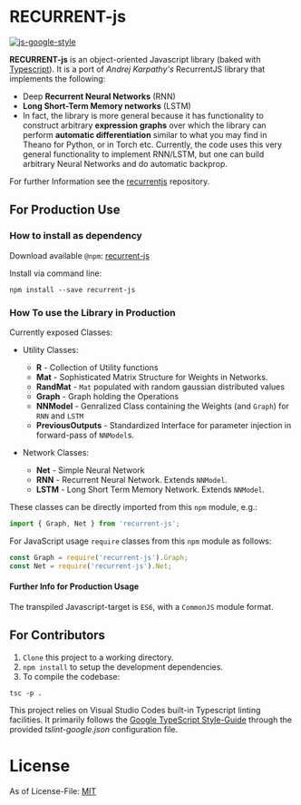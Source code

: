 # RECURRENT-js
[![js-google-style](https://img.shields.io/badge/code%20style-google-blue.svg)](https://google.github.io/styleguide/jsguide.html)

**RECURRENT-js** is an object-oriented Javascript library (baked with [Typescript](https://github.com/Microsoft/TypeScript)). It is a port of _Andrej Karpathy's_ RecurrentJS library that implements the following:

* Deep **Recurrent Neural Networks** (RNN) 
* **Long Short-Term Memory networks** (LSTM) 
* In fact, the library is more general because it has functionality to construct arbitrary **expression graphs** over which the library can perform **automatic differentiation** similar to what you may find in Theano for Python, or in Torch etc. Currently, the code uses this very general functionality to implement RNN/LSTM, but one can build arbitrary Neural Networks and do automatic backprop.

For further Information see the [recurrentjs](https://github.com/karpathy/recurrentjs) repository.

## For Production Use

### How to install as dependency

Download available `@npm`: [recurrent-js](https://www.npmjs.com/package/recurrent-js)

Install via command line:
```
npm install --save recurrent-js
```

### How To use the Library in Production

Currently exposed Classes:

* Utility Classes:
  * **R** - Collection of Utility functions
  * **Mat** - Sophisticated Matrix Structure for Weights in Networks.
  * **RandMat** - `Mat` populated with random gaussian distributed values
  * **Graph** - Graph holding the Operations
  * **NNModel** - Genralized Class containing the Weights (and `Graph`) for `RNN` and `LSTM` 
  * **PreviousOutputs** - Standardized Interface for parameter injection in forward-pass of `NNModel`s.

* Network Classes:
  * **Net** - Simple Neural Network
  * **RNN** - Recurrent Neural Network. Extends `NNModel`.
  * **LSTM** - Long Short Term Memory Network. Extends `NNModel`.

These classes can be directly imported from this `npm` module, e.g.:
```typescript
import { Graph, Net } from 'recurrent-js';
```

For JavaScript usage `require` classes from this `npm` module as follows:
```javascript
const Graph = require('recurrent-js').Graph;
const Net = require('recurrent-js').Net;
```

#### Further Info for Production Usage

The transpiled Javascript-target is `ES6`, with a `CommonJS` module format.

## For Contributors

1. `Clone` this project to a working directory.
2. `npm install` to setup the development dependencies.
3. To compile the codebase:

```
tsc -p .
```

This project relies on Visual Studio Codes built-in Typescript linting facilities. It primarily follows the [Google TypeScript Style-Guide](https://github.com/google/ts-style) through the provided *tslint-google.json* configuration file.

# License

As of License-File: [MIT](LICENSE)
